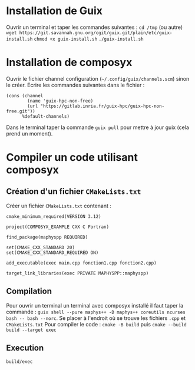 # Installation de Guix

Ouvrir un terminal et taper les commandes suivantes :
`cd /tmp` (ou autre)
`wget https://git.savannah.gnu.org/cgit/guix.git/plain/etc/guix-install.sh` 
`chmod +x guix-install.sh`
`./guix-install.sh`

# Installation de composyx

Ouvrir le fichier channel configuration (`~/.config/guix/channels.scm`) sinon le créer. Ecrire les commandes suivantes dans le fichier :

```
(cons (channel
        (name 'guix-hpc-non-free)
        (url "https://gitlab.inria.fr/guix-hpc/guix-hpc-non-free.git"))
      %default-channels)
```

Dans le terminal taper la commande `guix pull` pour mettre à jour guix (cela prend un moment).

# Compiler un code utilisant composyx

## Création d'un fichier `CMakeLists.txt`

Créer un fichier `CMakeLists.txt` contenant :

```
cmake_minimum_required(VERSION 3.12)

project(COMPOSYX_EXAMPLE CXX C Fortran)

find_package(maphyspp REQUIRED)

set(CMAKE_CXX_STANDARD 20)
set(CMAKE_CXX_STANDARD_REQUIRED ON)

add_executable(exec main.cpp fonction1.cpp fonction2.cpp)

target_link_libraries(exec PRIVATE MAPHYSPP::maphyspp)
```

## Compilation 

Pour ouvrir un terminal un terminal avec composyx installé il faut taper la commande :
`guix shell --pure maphys++ -D maphys++ coreutils ncurses bash -- bash --norc`.
Se placer à l'endroit où se trouve les fichiers `.cpp` et `CMakeLists.txt`
Pour compiler le code :
`cmake -B build`
puis
`cmake --build build --target exec`

## Execution

`build/exec`






